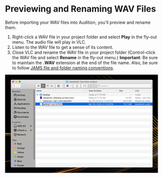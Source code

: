 # Previewing and Renaming WAV Files

Before importing your WAV files into Audition, you'll preview and rename them. 

1. Right-click a WAV file in your project folder and select **Play** in the fly-out menu. The audio file will play in VLC. 
2. Listen to the WAV file to get a sense of its content. 
3. Close VLC and rename the WAV file in your project folder \(Control-click the WAV file and select **Rename** in the fly-out menu.\) **Important**: Be sure to maintain the **.WAV** extension at the end of the file name. Also, be sure to follow [JAMS file and folder naming conventions](https://techresources.gitbook.io/file-and-folder-management-mac-os-edition/file-and-folder-naming-conventions). 

![WAV files renamed in a project folder.](../.gitbook/assets/previewing-and-renaming-wav-files.png)



